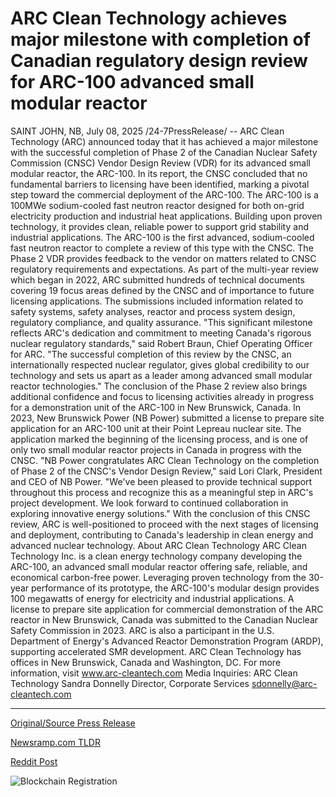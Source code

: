 # ARC Clean Technology achieves major milestone with completion of Canadian regulatory design review for ARC-100 advanced small modular reactor

SAINT JOHN, NB, July 08, 2025 /24-7PressRelease/ -- ARC Clean Technology (ARC) announced today that it has achieved a major milestone with the successful completion of Phase 2 of the Canadian Nuclear Safety Commission (CNSC) Vendor Design Review (VDR) for its advanced small modular reactor, the ARC-100. In its report, the CNSC concluded that no fundamental barriers to licensing have been identified, marking a pivotal step toward the commercial deployment of the ARC-100.   The ARC-100 is a 100MWe sodium-cooled fast neutron reactor designed for both on-grid electricity production and industrial heat applications. Building upon proven technology, it provides clean, reliable power to support grid stability and industrial applications. The ARC-100 is the first advanced, sodium-cooled fast neutron reactor to complete a review of this type with the CNSC.  The Phase 2 VDR provides feedback to the vendor on matters related to CNSC regulatory requirements and expectations. As part of the multi-year review which began in 2022, ARC submitted hundreds of technical documents covering 19 focus areas defined by the CNSC and of importance to future licensing applications. The submissions included information related to safety systems, safety analyses, reactor and process system design, regulatory compliance, and quality assurance.  "This significant milestone reflects ARC's dedication and commitment to meeting Canada's rigorous nuclear regulatory standards," said Robert Braun, Chief Operating Officer for ARC. "The successful completion of this review by the CNSC, an internationally respected nuclear regulator, gives global credibility to our technology and sets us apart as a leader among advanced small modular reactor technologies."  The conclusion of the Phase 2 review also brings additional confidence and focus to licensing activities already in progress for a demonstration unit of the ARC-100 in New Brunswick, Canada. In 2023, New Brunswick Power (NB Power) submitted a license to prepare site application for an ARC-100 unit at their Point Lepreau nuclear site. The application marked the beginning of the licensing process, and is one of only two small modular reactor projects in Canada in progress with the CNSC.  "NB Power congratulates ARC Clean Technology on the completion of Phase 2 of the CNSC's Vendor Design Review," said Lori Clark, President and CEO of NB Power. "We've been pleased to provide technical support throughout this process and recognize this as a meaningful step in ARC's project development. We look forward to continued collaboration in exploring innovative energy solutions."  With the conclusion of this CNSC review, ARC is well-positioned to proceed with the next stages of licensing and deployment, contributing to Canada's leadership in clean energy and advanced nuclear technology.  About ARC Clean Technology ARC Clean Technology Inc. is a clean energy technology company developing the ARC-100, an advanced small modular reactor offering safe, reliable, and economical carbon-free power. Leveraging proven technology from the 30-year performance of its prototype, the ARC-100's modular design provides 100 megawatts of energy for electricity and industrial applications. A license to prepare site application for commercial demonstration of the ARC reactor in New Brunswick, Canada was submitted to the Canadian Nuclear Safety Commission in 2023. ARC is also a participant in the U.S. Department of Energy's Advanced Reactor Demonstration Program (ARDP), supporting accelerated SMR development. ARC Clean Technology has offices in New Brunswick, Canada and Washington, DC.  For more information, visit www.arc-cleantech.com  Media Inquiries: ARC Clean Technology Sandra Donnelly Director, Corporate Services sdonnelly@arc-cleantech.com 

---

[Original/Source Press Release](https://www.24-7pressrelease.com/press-release/524590/arc-clean-technology-achieves-major-milestone-with-completion-of-canadian-regulatory-design-review-for-arc-100-advanced-small-modular-reactor)
                    

[Newsramp.com TLDR](https://newsramp.com/curated-news/arc-clean-tech-advances-toward-commercial-nuclear-reactor-deployment/95e26bcd3a369f3709b622a0f992b4bd) 

 



[Reddit Post](https://www.reddit.com/r/Business_NewsRamp/comments/1luifag/arc_clean_tech_advances_toward_commercial_nuclear/) 



![Blockchain Registration](https://cdn.newsramp.app/24-7PressRelease/qrcode/257/8/xeno5SEB.webp)